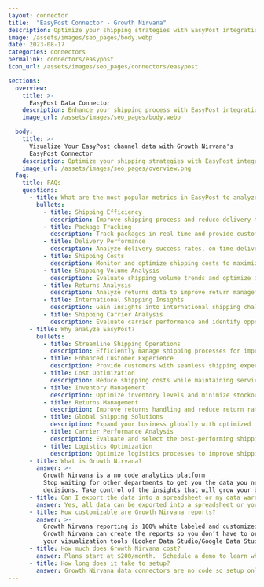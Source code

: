 ```yaml
---
layout: connector
title:  "EasyPost Connector - Growth Nirvana"
description: Optimize your shipping strategies with EasyPost integration, gaining valuable insights from shipping data analysis.
image: /assets/images/seo_pages/body.webp
date: 2023-08-17
categories: connectors
permalink: connectors/easypost
icon_url: /assets/images/seo_pages/connectors/easypost

sections:
  overview:
    title: >-
      EasyPost Data Connector
    description: Enhance your shipping process with EasyPost integration. Seamlessly manage shipping data, streamline operations, and improve customer satisfaction.
    image_url: /assets/images/seo_pages/body.webp

  body:
    title: >-
      Visualize Your EasyPost channel data with Growth Nirvana's
      EasyPost Connector
    description: Optimize your shipping strategies with EasyPost integration, gaining valuable insights from shipping data analysis.
    image_url: /assets/images/seo_pages/overview.png
  faq:
    title: FAQs
    questions:
      - title: What are the most popular metrics in EasyPost to analyze?
        bullets:
          - title: Shipping Efficiency
            description: Improve shipping process and reduce delivery times.
          - title: Package Tracking
            description: Track packages in real-time and provide customers with accurate updates.
          - title: Delivery Performance
            description: Analyze delivery success rates, on-time delivery, and customer satisfaction.
          - title: Shipping Costs
            description: Monitor and optimize shipping costs to maximize profitability.
          - title: Shipping Volume Analysis
            description: Evaluate shipping volume trends and optimize inventory management.
          - title: Returns Analysis
            description: Analyze returns data to improve return management and reduce return rates.
          - title: International Shipping Insights
            description: Gain insights into international shipping challenges and optimize global operations.
          - title: Shipping Carrier Analysis
            description: Evaluate carrier performance and identify opportunities to improve shipping efficiency.
      - title: Why analyze EasyPost?
        bullets:
          - title: Streamline Shipping Operations
            description: Efficiently manage shipping processes for improved operational productivity.
          - title: Enhanced Customer Experience
            description: Provide customers with seamless shipping experiences and accurate delivery information.
          - title: Cost Optimization
            description: Reduce shipping costs while maintaining service quality and customer satisfaction.
          - title: Inventory Management
            description: Optimize inventory levels and minimize stockouts with shipping data insights.
          - title: Returns Management
            description: Improve returns handling and reduce return rates for enhanced customer satisfaction.
          - title: Global Shipping Solutions
            description: Expand your business globally with optimized international shipping strategies.
          - title: Carrier Performance Analysis
            description: Evaluate and select the best-performing shipping carriers for your business.
          - title: Logistics Optimization
            description: Optimize logistics processes to improve shipping speed and reliability.
      - title: What is Growth Nirvana?
        answer: >-
          Growth Nirvana is a no code analytics platform 
          Stop waiting for other departments to get you the data you need to make critical business 
          decisions. Take control of the insights that will grow your business.
      - title: Can I export the data into a spreadsheet or my data warehouse?
        answer: Yes, all data can be exported into a spreadsheet or your data warehouse (Google BigQuery, AWS, Snowflake, Azure, etc)
      - title: How customizable are Growth Nirvana reports?
        answer: >-
          Growth Nirvana reporting is 100% white labeled and customized to your specifications.
          Growth Nirvana can create the reports so you don’t have to or you can connect
          your visualization tools (Looker Data Studio/Google Data Studio, Tableau, PowerBI, etc) to Growth Nirvana.
      - title: How much does Growth Nirvana cost?
        answer: Plans start at $200/month.  Schedule a demo to learn what plan is best for you.
      - title: How long does it take to setup?
        answer: Growth Nirvana data connectors are no code so setup only requires a few clicks.
---
```

